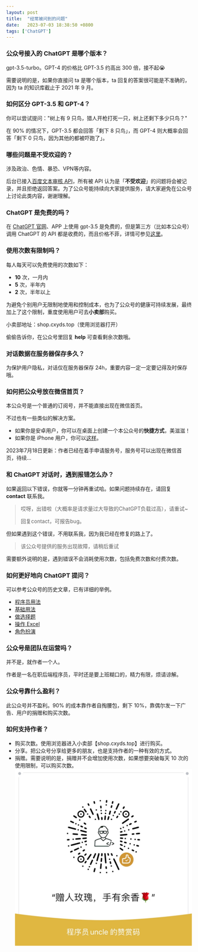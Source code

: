 ```yaml
---
layout: post
title:  "经常被问到的问题"
date:   2023-07-03 18:38:50 +0800
tags: ['ChatGPT']
---
```


### 公众号接入的 ChatGPT 是哪个版本？

gpt-3.5-turbo。GPT-4 的价格比 GPT-3.5 约高出 300 倍，接不起😭

需要说明的是，如果你直接问 ta 是哪个版本，ta 回复的答案很可能是不准确的，因为 ta 的知识库截止于 2021 年 9 月。

### 如何区分 GPT-3.5 和 GPT-4？

你可以尝试提问："树上有 9 只鸟，猎人开枪打死一只，树上还剩下多少只鸟？"

在 90% 的情况下，GPT-3.5 都会回答「剩下 8 只鸟」，而 GPT-4 则大概率会回答「剩下 0 只鸟，因为其他的都被吓跑了」。

### 哪些问题是不受欢迎的？

涉及政治、色情、暴恐、VPN等内容。

后台已接入[百度文本审核 API](https://cloud.baidu.com/doc/ANTIPORN/s/Rk3h6xb3i)，所有被 API 认为是「**不受欢迎**」的问题将会被记录，并且拒绝返回答案。为了公众号能持续向大家提供服务，请大家避免在公众号上讨论此类内容，谢谢理解。

### ChatGPT 是免费的吗？

在 [ChatGPT 官网](https://chat.openai.com/)、APP 上使用 gpt-3.5 是免费的，但是第三方（比如本公众号）调用 ChatGPT 的 API 都是收费的，而且价格不菲，详情可参见[这里](https://openai.com/pricing)。

### 使用次数有限制吗？

每人每天可以免费使用的次数如下：
- **10** 次，一月内
- **5** 次，半年内
- **2** 次，半年以上

为避免个别用户无限制地使用和控制成本，也为了公众号的健康可持续发展，最终加上了这个限制，重度使用用户可去**小卖部**购买。

小卖部地址：shop.cxyds.top（使用浏览器打开）

偷偷告诉你，在公众号里回复 **help** 可查看剩余次数哦。

### 对话数据在服务器保存多久？

为保护用户隐私，对话仅在服务器保存 24h，重要内容一定一定要记得及时保存哦。

### 如何把公众号放在微信首页？

本公众号是一个普通的订阅号，并不能直接出现在微信首页。

不过也有一些类似的解决方案。
- 如果你是安卓用户，你可以在桌面上创建一个本公众号的**快捷方式**，美滋滋！
- 如果你是 iPhone 用户，你可以[这样](https://mp.weixin.qq.com/s/Xti5by-w_7HTfWL5o5kBpA)。

2023年7月18日更新：作者已经在着手申请服务号，服务号可以出现在微信首页，待续...

### 和 ChatGPT 对话时，遇到报错怎么办？

如果返回以下错误，你就等一分钟再重试哈。如果问题持续存在，请回复 **contact** 联系我。

> 哎呀，出错啦（大概率是请求量过大导致的ChatGPT负载过高），请重试~
>
> 回复contact，可报告bug。

但如果遇到这个错误，不用联系我，因为我已经在修复的路上了。

> 该公众号提供的服务出现故障，请稍后重试

需要额外说明的是，遇到错误不会消耗使用次数，包括免费次数和付费次数。

### 如何更好地向 ChatGPT 提问？

可以参考公众号的历史文章，已有详细的举例。
- [程序员用法](https://mp.weixin.qq.com/s/exhA1irE2z5hl6xLVnaj8g)
- [基础用法](https://mp.weixin.qq.com/s/gZLtfOE2xqiv-TmXo_rpcw)
- [做选择题](https://mp.weixin.qq.com/s/7OA0To-uj4FnrUWJSW945w)
- [操作 Excel](https://mp.weixin.qq.com/s/7OA0To-uj4FnrUWJSW945w)
- [角色扮演](https://mp.weixin.qq.com/s/1APOeueM3Y7wtVnXNgME2w)

### 公众号是团队在运营吗？

并不是，就作者一个人。

作者是一名在职后端程序员，平时还是要上班糊口的，精力有限，烦请谅解。

### 公众号靠什么盈利？

此公众号并不盈利。90% 的成本靠作者自掏腰包，剩下 10%，靠偶尔发一下广告、用户的捐赠和购买次数。

### 如何支持作者？

- 购买次数。使用浏览器进入小卖部【shop.cxyds.top】进行购买。
- 分享。把公众号分享给更多的朋友，也是支持作者的一种有效的方式。
- 捐赠。需要说明的是，捐赠并不会增加使用次数，如果想要突破每天 10 次的使用限制，可以购买次数。
  ![赞赏码](/assets/donate-qr.JPG)
